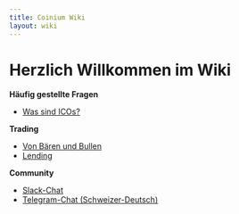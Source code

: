 ```yaml
---
title: Coinium Wiki
layout: wiki
---
```


# Herzlich Willkommen im Wiki

<div class="row">
    <div class="col-sm-12 col-md-4">
        <strong>Häufig gestellte Fragen</strong>
        <ul>
            <li>
                <a href="faq/was-sind-icos.html">Was sind ICOs?</a>
            </li>
        </ul>
    </div>
    <div class="col-sm-12 col-md-4">
            <strong>Trading</strong>
            <ul>
                <li>
                    <a href="trading/baeren-und-bullen.html">Von Bären und Bullen</a>
                </li>
                <li>
                    <a href="trading/lending.html">Lending</a>
                </li>
            </ul>
        </div>
    <div class="col-sm-12 col-md-4">
        <strong>Community</strong>
        <ul>
            <li>
                <a href="https://slack.coinium.ch">Slack-Chat</a>
            </li>
            <li>
                <a href="https://t.me/coinium_ch">Telegram-Chat (Schweizer-Deutsch)</a>
            </li>
        </ul>
    </div>
</div>
